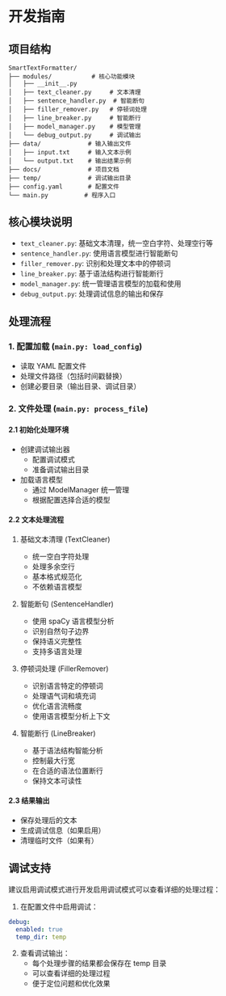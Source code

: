 # 开发指南

## 项目结构 

```
SmartTextFormatter/
├── modules/           # 核心功能模块
│   ├── __init__.py
│   ├── text_cleaner.py     # 文本清理
│   ├── sentence_handler.py  # 智能断句
│   ├── filler_remover.py   # 停顿词处理
│   ├── line_breaker.py     # 智能断行
│   ├── model_manager.py    # 模型管理
│   └── debug_output.py     # 调试输出
├── data/             # 输入输出文件
│   ├── input.txt     # 输入文本示例
│   └── output.txt    # 输出结果示例
├── docs/             # 项目文档
├── temp/             # 调试输出目录
├── config.yaml       # 配置文件
└── main.py          # 程序入口
```

## 核心模块说明

- `text_cleaner.py`: 基础文本清理，统一空白字符、处理空行等
- `sentence_handler.py`: 使用语言模型进行智能断句
- `filler_remover.py`: 识别和处理文本中的停顿词
- `line_breaker.py`: 基于语法结构进行智能断行
- `model_manager.py`: 统一管理语言模型的加载和使用
- `debug_output.py`: 处理调试信息的输出和保存

## 处理流程

### 1. 配置加载 (`main.py: load_config`)
- 读取 YAML 配置文件
- 处理文件路径（包括时间戳替换）
- 创建必要目录（输出目录、调试目录）

### 2. 文件处理 (`main.py: process_file`)

#### 2.1 初始化处理环境
- 创建调试输出器
  - 配置调试模式
  - 准备调试输出目录
- 加载语言模型
  - 通过 ModelManager 统一管理
  - 根据配置选择合适的模型

#### 2.2 文本处理流程
1. 基础文本清理 (TextCleaner)
   - 统一空白字符处理
   - 处理多余空行
   - 基本格式规范化
   - 不依赖语言模型

2. 智能断句 (SentenceHandler)
   - 使用 spaCy 语言模型分析
   - 识别自然句子边界
   - 保持语义完整性
   - 支持多语言处理

3. 停顿词处理 (FillerRemover)
   - 识别语言特定的停顿词
   - 处理语气词和填充词
   - 优化语言流畅度
   - 使用语言模型分析上下文

4. 智能断行 (LineBreaker)
   - 基于语法结构智能分析
   - 控制最大行宽
   - 在合适的语法位置断行
   - 保持文本可读性

#### 2.3 结果输出
- 保存处理后的文本
- 生成调试信息（如果启用）
- 清理临时文件（如果有）

## 调试支持

建议启用调试模式进行开发启用调试模式可以查看详细的处理过程：

1. 在配置文件中启用调试：
```yaml
debug:
  enabled: true
  temp_dir: temp
```

2. 查看调试输出：
   - 每个处理步骤的结果都会保存在 temp 目录
   - 可以查看详细的处理过程
   - 便于定位问题和优化效果